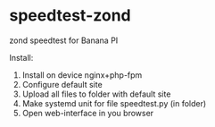 # speedtest-zond
zond speedtest for Banana PI


Install:

1. Install on device nginx+php-fpm
2. Configure default site
3. Upload all files to folder with default site
4. Make systemd unit for file speedtest.py (in folder)
5. Open web-interface in you browser 
